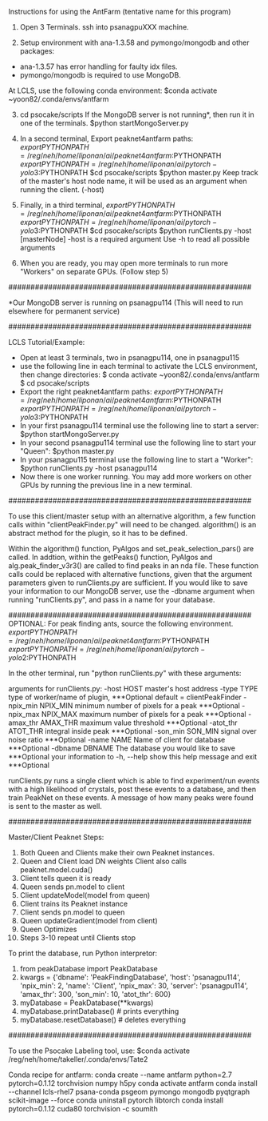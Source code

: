Instructions for using the AntFarm (tentative name for this program)

1) Open 3 Terminals. ssh into psanagpuXXX machine.

2) Setup environment with ana-1.3.58 and pymongo/mongodb and other packages:
+ ana-1.3.57 has error handling for faulty idx files.
+ pymongo/mongodb is required to use MongoDB.

At LCLS, use the following conda environment:
$conda activate ~yoon82/.conda/envs/antfarm

3) cd psocake/scripts
If the MongoDB server is not running*, then run it in one of the terminals.
$python startMongoServer.py

4) In a second terminal,
Export peaknet4antfarm paths:
$export PYTHONPATH=/reg/neh/home/liponan/ai/peaknet4antfarm:$PYTHONPATH
$export PYTHONPATH=/reg/neh/home/liponan/ai/pytorch-yolo3:$PYTHONPATH
$cd psocake/scripts
$python master.py
Keep track of the master's host node name,
it will be used as an argument when running the client. (-host)

5) Finally, in a third terminal,
$export PYTHONPATH=/reg/neh/home/liponan/ai/peaknet4antfarm:$PYTHONPATH
$export PYTHONPATH=/reg/neh/home/liponan/ai/pytorch-yolo3:$PYTHONPATH
$cd psocake/scripts
$python runClients.py -host [masterNode]
-host is a required argument
Use -h to read all possible arguments

6) When you are ready, you may open more terminals to run more "Workers"
on separate GPUs. (Follow step 5)

#######################################################

*Our MongoDB server is running on psanagpu114
(This will need to run elsewhere for permanent service)

#######################################################

LCLS Tutorial/Example:

- Open at least 3 terminals, two in psanagpu114, one in psanagpu115
- use the following line in each terminal to activate the LCLS environment, then change directories:
$ conda activate ~yoon82/.conda/envs/antfarm
$ cd psocake/scripts
- Export the right peaknet4antfarm paths:
$export PYTHONPATH=/reg/neh/home/liponan/ai/peaknet4antfarm:$PYTHONPATH
$export PYTHONPATH=/reg/neh/home/liponan/ai/pytorch-yolo3:$PYTHONPATH
- In your first psanagpu114 terminal use the following line to start a server:
$python startMongoServer.py
- In your second psanagpu114 terminal use the following line to start your "Queen":
$python master.py
- In your psanagpu115 terminal use the following line to start a "Worker":
$python runClients.py -host psanagpu114
- Now there is one worker running. You may add more workers on other GPUs by running
the previous line in a new terminal.

#######################################################

To use this client/master setup with an alternative algorithm,
a few function calls within "clientPeakFinder.py" will need to be changed.
algorithm() is an abstract method for the plugin, so it has to be defined.

Within the algorithm() function, PyAlgos and
set_peak_selection_pars() are called. In addtion, within the getPeaks()
function, PyAlgos and alg.peak_finder_v3r3() are
called to find peaks in an nda file. These function calls could be replaced
with alternative functions, given that the argument parameters given to
runClients.py are sufficient. If you would like to save your information to
our MongoDB server, use the -dbname argument when running "runClients.py",
and pass in a name for your database.

#######################################################
OPTIONAL: For peak finding ants, source the following environment.
$export PYTHONPATH=/reg/neh/home/liponan/ai/peaknet4antfarm:$PYTHONPATH
$export PYTHONPATH=/reg/neh/home/liponan/ai/pytorch-yolo2:$PYTHONPATH

In the other terminal, run "python runClients.py" with these arguments:

arguments for runClients.py:
  -host HOST          master's host address
  -type TYPE          type of worker/name of plugin,      ***Optional
                      default = clientPeakFinder
  -npix_min NPIX_MIN  minimum number of pixels for a peak ***Optional
  -npix_max NPIX_MAX  maximum number of pixels for a peak ***Optional
  -amax_thr AMAX_THR  maximum value threshold             ***Optional
  -atot_thr ATOT_THR  integral inside peak                ***Optional
  -son_min SON_MIN    signal over noise ratio             ***Optional
  -name NAME          Name of client for database         ***Optional
  -dbname DBNAME      The database you would like to save ***Optional
                      your information to
  -h, --help          show this help message and exit     ***Optional

runClients.py runs a single client which is able to find experiment/run events with a high likelihood
 of crystals, post these events to a database, and then train PeakNet on these events. A message
 of how many peaks were found is sent to the master as well.

#######################################################

Master/Client Peaknet Steps:

1. Both Queen and Clients make their own Peaknet instances.
2. Queen and Client load DN weights
   Client also calls peaknet.model.cuda()
3. Client tells queen it is ready
4. Queen sends pn.model to client
5. Client updateModel(model from queen)
6. Client trains its Peaknet instance
7. Client sends pn.model to queen
8. Queen updateGradient(model from client)
9. Queen Optimizes
10. Steps 3-10 repeat until Clients stop

To print the database, run Python interpretor:
1. from peakDatabase import PeakDatabase
2. kwargs = {'dbname': 'PeakFindingDatabase', 'host': 'psanagpu114', 'npix_min': 2, 'name': 'Client', 'npix_max': 30, 'server': 'psanagpu114', 'amax_thr': 300, 'son_min': 10, 'atot_thr': 600}
3. myDatabase = PeakDatabase(**kwargs)
4. myDatabase.printDatabase() # prints everything
5. myDatabase.resetDatabase() # deletes everything

#######################################################

To use the Psocake Labeling tool, use:
$conda activate /reg/neh/home/takeller/.conda/envs/Tate2

Conda recipe for antfarm:
conda create --name antfarm python=2.7 pytorch=0.1.12 torchvision numpy h5py
conda activate antfarm
conda install --channel lcls-rhel7 psana-conda psgeom pymongo mongodb pyqtgraph scikit-image --force
conda uninstall pytorch libtorch
conda install pytorch=0.1.12 cuda80 torchvision -c soumith